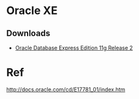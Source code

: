 # Oracle XE

## Downloads

- [Oracle Database Express Edition 11g Release 2](http://www.oracle.com/technetwork/database/database-technologies/express-edition/downloads/index.html)


# Ref

http://docs.oracle.com/cd/E17781_01/index.htm

